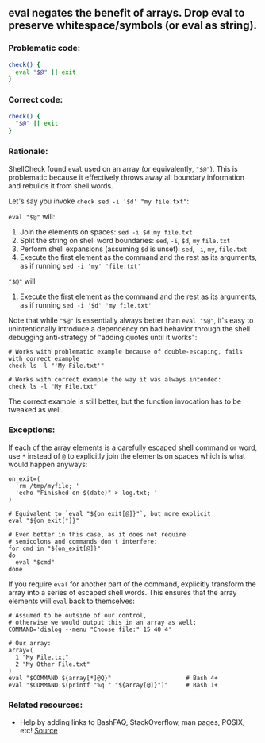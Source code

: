 ## eval negates the benefit of arrays. Drop eval to preserve whitespace/symbols (or eval as string).

### Problematic code:

```sh
check() {
  eval "$@" || exit
}
```

### Correct code:

```sh
check() {
  "$@" || exit
}
```

### Rationale:

ShellCheck found `eval` used on an array (or equivalently, `"$@"`). This is problematic because it effectively throws away all boundary information and rebuilds it from shell words.

Let's say you invoke `check sed -i '$d' "my file.txt"`:

`eval "$@"` will:
1. Join the elements on spaces: `sed -i $d my file.txt`
2. Split the string on shell word boundaries: `sed`, `-i`, `$d`, `my` `file.txt`
3. Perform shell expansions (assuming `$d` is unset): `sed`, `-i`, `my`, `file.txt`
4. Execute the first element as the command and the rest as its arguments, as if running `sed -i 'my' 'file.txt'`

`"$@"` will
1. Execute the first element as the command and the rest as its arguments, as if running `sed -i '$d' 'my file.txt'`

Note that while `"$@"` is essentially always better than `eval "$@"`, it's easy to unintentionally introduce a dependency on bad behavior through the shell debugging anti-strategy of "adding quotes until it works":

```
# Works with problematic example because of double-escaping, fails with correct example
check ls -l "'My File.txt'" 

# Works with correct example the way it was always intended:
check ls -l "My File.txt" 
```

The correct example is still better, but the function invocation has to be tweaked as well.

### Exceptions:

If each of the array elements is a carefully escaped shell command or word, use `*` instead of `@` to explicitly join the elements on spaces which is what would happen anyways:

```
on_exit=(
  'rm /tmp/myfile; '
  'echo "Finished on $(date)" > log.txt; '
)

# Equivalent to `eval "${on_exit[@]}"`, but more explicit
eval "${on_exit[*]}"

# Even better in this case, as it does not require
# semicolons and commands don't interfere:
for cmd in "${on_exit[@]}"
do
  eval "$cmd"
done
```

If you require `eval` for another part of the command, explicitly transform the array into a series of escaped shell words. This ensures that the array elements will `eval` back to themselves:

```
# Assumed to be outside of our control, 
# otherwise we would output this in an array as well:
COMMAND='dialog --menu "Choose file:" 15 40 4'

# Our array:
array=(
  1 "My File.txt"
  2 "My Other File.txt"
)
eval "$COMMAND ${array[*]@Q}"                     # Bash 4+
eval "$COMMAND $(printf "%q " "${array[@]}")"     # Bash 1+
```


### Related resources:

* Help by adding links to BashFAQ, StackOverflow, man pages, POSIX, etc!
[Source](https://github.com/koalaman/shellcheck/wiki/SC2294)


